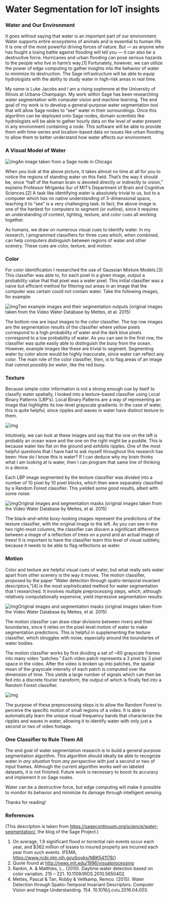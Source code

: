 # Water Segmentation for IoT insights

### Water and Our Environment

It goes without saying that water is an important part of our environment. Water supports entire ecosystems of animals and is essential to human life. It is one of the most powerful driving forces of nature. But — as anyone who has fought a losing battle against flooding will tell you — it can also be a destructive force. Hurricanes and urban flooding can pose serious hazards to the people who live in harm’s way.[1] Fortunately, however, we can utilize the power of edge computing to gather insights into the behavior of water to minimize its destruction. The Sage infrastructure will be able to equip hydrologists with the ability to study water in high-risk areas in real time.

My name is Luke Jacobs and I am a rising sophmore at the University of Illinois at Urbana-Champaign. My work within Sage has been researching water segmentation with computer vision and machine learning. The end goal of my work is to develop a general-purpose water segmentation tool that will allow Sage nodes to “see” water in their surroundings. Once this algorithm can be deployed onto Sage nodes, domain scientists like hydrologists will be able to gather hourly data on the level of water present in any environment containing a node. This software will be able to provide them with time-series and location-based data on issues like urban flooding to allow them to better understand how water affects our environment.

### A Visual Model of Water

![img](http://sagecontinuum.org/wp-content/uploads/2020/08/ballfield_view_cropped.jpg)An image taken from a Sage node in Chicago

When you look at the above picture, it takes almost no time at all for you to notice the regions of standing water on this field. That’s the way it should be, since “half of the human brain is devoted directly or indirectly to vision,” explains Professor Mriganka Sur of MIT’s Department of Brain and Cognitive Sciences.[2] A task like identifying water is absolutely trivial to us, but to a computer which has no native understanding of 3-dimensional space, teaching it to “see” is a very challenging task. In fact, the above image is one of the hardest for computers to segment (or outline), since it requires an understanding of context, lighting, texture, and color cues all working together.

As humans, we draw on numerous visual cues to identify water. In my research, I programmed classifiers for three cues which, when combined, can help computers distinguish between regions of water and other scenery. These cues are color, texture, and motion.

### Color

For color identification I researched the use of Gaussian Mixture Models.[3] This classifier was able to, for each pixel in a given image, output a probability value that that pixel was a water pixel. This initial classifier was a naive but efficient method for filtering out areas in an image that the computer was certain could not contain water. Take the following images, for example:

![img](http://sagecontinuum.org/wp-content/uploads/2020/08/gaussian_model_for_hg_visualization_small.png)Two example images and their segmentation outputs (original images taken from the Video Water Database by Mettes, et al. 2015)

The bottom row are input images to the color classifier. The top row images are the segmentation results of the classifier where yellow pixels correspond to a high probability of water and the dark blue pixels correspond to a low probability of water. As you can see in the first row, the classifier was quite easily able to distinguish the buoy from the ocean. However, example images like these are trivial to segment. Segmenting water by color alone would be highly inaccurate, since water can reflect any color. The main role of the color classifier, then, is to flag areas of an image that *cannot possibly be water*, like the red buoy.

### Texture

Because simple color information is not a strong enough cue by itself to classify water spatially, I looked into a texture-based classifier using Local Binary Patterns (LBP’s). Local Binary Patterns are a way of representing an image that highlights its low-level grayscale gradients. In the case of water, this is quite helpful, since ripples and waves in water have distinct texture to them.

![img](http://sagecontinuum.org/wp-content/uploads/2020/08/texture_ex.png)

Intuitively, we can look at these images and say that the one on the left is probably an ocean wave and the one on the right might be a puddle. This is because water lies flat on the ground and exhibits ripples. One of the most helpful questions that I have had to ask myself throughout this research has been: How do *I* know this is water? If I can deduce why my brain thinks what I am looking at is water, then I can program that same line of thinking in a device.

Each LBP image segmented by the texture classifier was divided into a number of 10 pixel by 10 pixel blocks, which then were separately classified by a Random Forest classifier. This yielded some good results, albeit with some noise:

![img](http://sagecontinuum.org/wp-content/uploads/2020/08/texture_predictions_row_better-1024x193.png)Original images and segmentation masks (original images taken from the Video Water Database by Mettes, et al. 2015)

The black-and-white boxy-looking images represent the predictions of the texture classifier, with the original image to the left. As you can see in the two right-most columns, the classifier can discern a significant difference between a image of a reflection of trees on a pond and an actual image of trees! It is important to have the classifier learn this level of visual subtlety, because it needs to be able to flag reflections as water.

### Motion

Color and texture are helpful visual cues of water, but what really sets water apart from other scenery is the way it moves. The motion classifier, proposed by the paper “Water detection through spatio-temporal invariant descriptors,”[4] is the most sophisticated method for water segmentation that I researched. It involves multiple preprocessing steps, which, although relatively computationally expensive, yield impressive segmentation results:

![img](http://sagecontinuum.org/wp-content/uploads/2020/08/tt_results_compiled-1024x253.png)Original images and segmentation masks (original images taken from the Video Water Database by Mettes, et al. 2015)

The motion classifier can draw clear divisions between rivers and their boundaries, since it relies on the pixel-level motion of water to make segmentation predictions. This is helpful in supplementing the texture classifier, which struggles with noise, especially around the boundaries of water bodies.

The motion classifier works by first dividing a set of ~60 grayscale frames into many video “patches.” Each video patch represents a 3 pixel by 3 pixel space in the video. After the video is broken up into patches, the spatial mean of the grayscale intensity of each patch is computed over the dimension of time. This yields a large number of signals which can then be fed into a discrete fourier transform, the output of which is finally fed into a Random Forest classifier.

![img](https://sagecontinuum.org/wp-content/uploads/2020/08/motion_classifier_diagram.png)

The purpose of these preprocessing steps is to allow the Random Forest to perceive the specific motion of small regions of a video. It is able to automatically learn the unique visual frequency bands that characterize the ripples and waves in water, allowing it to identify water with only just a second or two of video footage.

### One Classifier to Rule Them All

The end goal of water segmentation research is to build a general purpose segmentation algorithm. This algorithm should ideally be able to recognize water in *any situation* from *any perspective* with just a second or two of input frames. Although the current algorithm works well on labeled datasets, it is not finished. Future work is necessary to boost its accuracy and implement it on Sage nodes.

Water can be a destructive force, but edge computing will make it possible to monitor its behavior and minimize its damage through intelligent sensing.

Thanks for reading!

### References

(This description is taken from https://sagecontinuum.org/science/water-segmentation/, the blog of the Sage Project.)

1. On average, 1.9 significant flood or torrential rain events occur each year, and $362 million of losses to insured property are incurred each year from such events. (FEMA, https://www.ncbi.nlm.nih.gov/books/NBK541178/)
2. Quote found at http://news.mit.edu/1996/visualprocessing
3. Rankin, A. & Matthies, L.. (2010). Daytime water detection based on color variation. 215 – 221. 10.1109/IROS.2010.5650402.
4. Mettes, Pascal & Tan, Robby & Veltkamp, Remco. (2015). Water Detection through Spatio-Temporal Invariant Descriptors. Computer Vision and Image Understanding. 154. 10.1016/j.cviu.2016.04.003.

